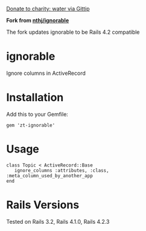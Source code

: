 [Donate to charity: water via Gittip](https://www.gittip.com/nthj/)

**Fork from [nthj/ignorable](https://github.com/nthj/ignorable/)**

The fork updates ignorable to be Rails 4.2 compatible

ignorable
=========

Ignore columns in ActiveRecord 

Installation
============

Add this to your Gemfile: 
  
    gem 'zt-ignorable'

Usage
=====

    class Topic < ActiveRecord::Base
       ignore_columns :attributes, :class, :meta_column_used_by_another_app
    end

Rails Versions
==============

Tested on Rails 3.2, Rails 4.1.0, Rails 4.2.3
